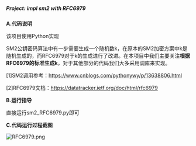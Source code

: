 ##### Project: impl sm2 with RFC6979



**A.代码说明**

该项目使用Python实现

SM2公钥密码算法中有一步需要生成一个随机数k，在原本的SM2加密方案中k是随机生成的，而RFC6979对于k的生成进行了改进。在本项目中我们主要关注**根据RFC6979的标准生成k**，对于其他部分的代码我们大多采用调库来实现。

[1]SM2调用参考：https://www.cnblogs.com/pythonywy/p/13638806.html

[2]RFC6979文档：https://datatracker.ietf.org/doc/html/rfc6979



**B.运行指导**

直接运行sm2_RFC6979.py即可



**C.代码运行过程截图**

![RFC6979.png](https://github.com/zhong-h/Creatqz/blob/main/image/07_m2_RFC6979/RFC6979.png)


